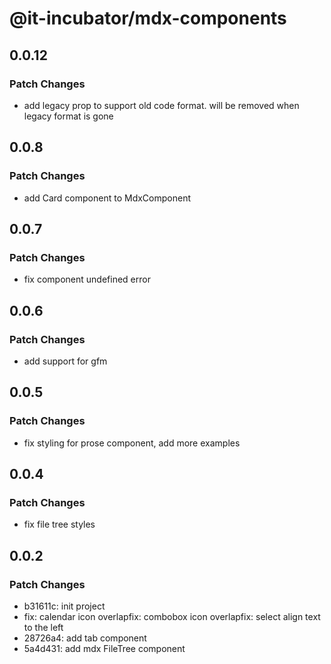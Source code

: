 # @it-incubator/mdx-components

## 0.0.12
### Patch Changes

- add legacy prop to support old code format. will be removed when legacy format is gone

## 0.0.8
### Patch Changes

- add Card component to MdxComponent

## 0.0.7
### Patch Changes

- fix component undefined error

## 0.0.6
### Patch Changes

- add support for gfm

## 0.0.5
### Patch Changes

- fix styling for prose component, add more examples

## 0.0.4
### Patch Changes

- fix file tree styles

## 0.0.2
### Patch Changes

- b31611c: init project
- fix: calendar icon overlapfix: combobox icon overlapfix: select align text to the left
- 28726a4: add tab component
- 5a4d431: add mdx FileTree component
